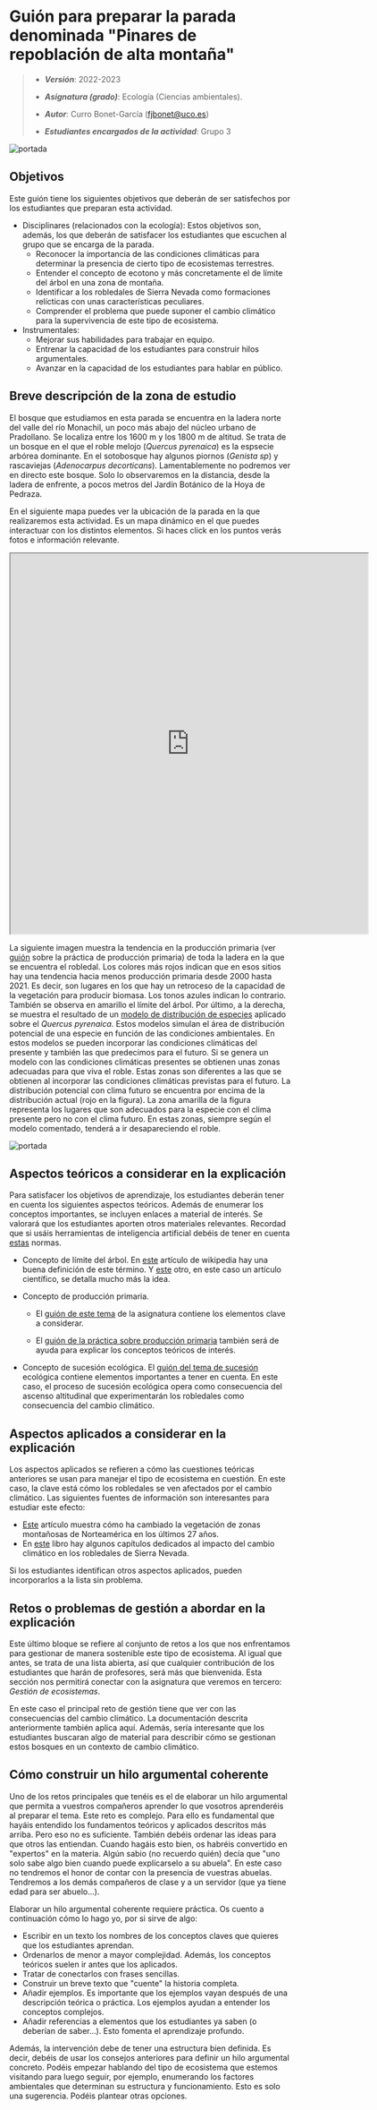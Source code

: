 # Guión para preparar la parada denominada "Pinares de repoblación de alta montaña"


> + **_Versión_**: 2022-2023
>
> + **_Asignatura (grado)_**: Ecología (Ciencias ambientales). 
>
> + **_Autor_**: Curro Bonet-García (fjbonet@uco.es)
>
> + **_Estudiantes encargados de la actividad_**: Grupo 3
>
> 

![portada](https://raw.githubusercontent.com/aprendiendo-cosas/C_robledales_ecologia_ccaa/main/imagenes/portada.jpg)



## Objetivos

Este guión tiene los siguientes objetivos que deberán de ser satisfechos por los estudiantes que preparan esta actividad. 

+ Disciplinares (relacionados con la ecología): Estos objetivos son, además, los que deberán de satisfacer los estudiantes que escuchen al grupo que se encarga de la parada. 
  + Reconocer la importancia de las condiciones climáticas para determinar la presencia de cierto tipo de ecosistemas terrestres.
  + Entender el concepto de ecotono y más concretamente el de límite del árbol en una zona de montaña. 
  + Identificar a los robledales de Sierra Nevada como formaciones relícticas con unas características peculiares. 
  + Comprender el problema que puede suponer el cambio climático para la supervivencia de este tipo de ecosistema. 
+ Instrumentales:
  + Mejorar sus habilidades para trabajar en equipo.
  + Entrenar la capacidad de los estudiantes para construir hilos argumentales.
  + Avanzar en la capacidad de los estudiantes para hablar en público.



## Breve descripción de la zona de estudio

El bosque que estudiamos en esta parada se encuentra en la ladera norte del valle del río Monachil, un poco más abajo del núcleo urbano de Pradollano. Se localiza entre los 1600 m y los 1800 m de altitud. Se trata de un bosque en el que el roble melojo (*Quercus pyrenaica*) es la espsecie arbórea dominante. En el sotobosque hay algunos piornos (*Genista sp*) y rascaviejas (*Adenocarpus decorticans*). Lamentablemente no podremos ver en directo este bosque. Solo lo observaremos en la distancia, desde la ladera de enfrente, a pocos metros del Jardín Botánico de la Hoya de Pedraza. 

En el siguiente mapa puedes ver la ubicación de la parada en la que realizaremos esta actividad. Es un mapa dinámico en el que puedes interactuar con los distintos elementos. Si haces click en los puntos verás fotos e información relevante.




<iframe src="https://www.google.com/maps/d/u/0/embed?mid=1v92Sdz742xAcRQnEZZikcKBGTlXIVxE&ehbc=2E312F" width="640" height="680"></iframe>





La siguiente imagen muestra la tendencia en la producción primaria  (ver [guión](https://aprendiendo-cosas.github.io/P_NDVI_ecologia_ccaa/guion_ndvi.html) sobre la práctica de producción primaria) de toda la ladera en la que se encuentra el robledal. Los colores más rojos indican que en esos sitios hay una tendencia hacia menos producción primaria desde 2000 hasta 2021. Es decir, son lugares en los que hay un retroceso de la capacidad de la vegetación para producir biomasa. Los tonos azules indican lo contrario. También se observa en amarillo el límite del árbol. Por último, a la derecha, se muestra el resultado de un [modelo de distribución de especies](https://en.wikipedia.org/wiki/Species_distribution_modelling) aplicado sobre el *Quercus pyrenaica*. Estos modelos simulan el área de distribución potencial de una especie en función de las condiciones ambientales. En estos modelos se pueden incorporar las condiciones climáticas del presente y también las que predecimos para el futuro. Si se genera un modelo con las condiciones climáticas presentes se obtienen unas zonas adecuadas para que viva el roble. Estas zonas son diferentes a las que se obtienen al incorporar las condiciones climáticas previstas para el futuro. La distribución potencial con clima futuro se encuentra por encima de la distribución actual (rojo en la figura). La zona amarilla de la figura representa los lugares que son adecuados para la especie con el clima presente pero no con el clima futuro. En estas zonas, siempre según el modelo comentado, tenderá a ir desapareciendo el roble. 

![portada](https://raw.githubusercontent.com/aprendiendo-cosas/C_robledales_ecologia_ccaa/main/imagenes/ndvi_robledal.png)







## Aspectos teóricos a considerar en la explicación

Para satisfacer los objetivos de aprendizaje, los estudiantes deberán tener en cuenta los siguientes aspectos teóricos. Además de enumerar los conceptos importantes, se incluyen enlaces a material de interés. Se valorará que los estudiantes aporten otros materiales relevantes. Recordad que si usáis herramientas de inteligencia artificial debéis de tener en cuenta [estas](https://aprendiendo-cosas.github.io/ecologia_CCAA_UCO/normas_IA.html) normas. 
+ Concepto de límite del árbol. En [este](https://es.wikipedia.org/wiki/L%C3%ADmite_del_bosque) artículo de wikipedia hay una buena definición de este término. Y [este](https://onlinelibrary.wiley.com/doi/10.1111/j.1365-2699.2003.01043.x) otro, en este caso un artículo científico, se detalla mucho más la idea. 
  
+ Concepto de producción primaria.
  
  + El [guión de este tema](https://rawcdn.githack.com/aprendiendo-cosas/Te_ecosistemas_prod_primaria_ecologia_ccaa/main/guion_produccion_primaria.html) de la asignatura contiene los elementos clave a considerar.
  
  + El [guión de la práctica sobre producción primaria](https://aprendiendo-cosas.github.io/P_NDVI_ecologia_ccaa/guion_ndvi.html) también será de ayuda para explicar los conceptos teóricos de interés. 
  
+ Concepto de sucesión ecológica. El [guión del tema de sucesión](https://aprendiendo-cosas.github.io/Te_ecosistemas_sucesion_ecologia_ccaa/guion_sucesion.html) ecológica contiene elementos importantes a tener en cuenta. En este caso, el proceso de sucesión ecológica opera como consecuencia del ascenso altitudinal que experimentarán los robledales como consecuencia del cambio climático.

  


## Aspectos aplicados a considerar en la explicación

Los aspectos aplicados se refieren a cómo las cuestiones teóricas anteriores se usan para manejar el tipo de ecosistema en cuestión. En este caso, la clave está cómo los robledales se ven afectados por el cambio climático. Las siguientes fuentes de información son interesantes para estudiar este efecto:

+ [Este](https://journals.plos.org/climate/article?id=10.1371%2Fjournal.pclm.0000071) artículo muestra cómo ha cambiado la vegetación de zonas montañosas de Norteamérica en los últimos 27 años.
+ En [este](https://www.miteco.gob.es/es/red-parques-nacionales/boletin/dossierelcambioglobalsierranevada_tcm30-68957.pdf) libro hay algunos capítulos dedicados al impacto del cambio climático en los robledales de Sierra Nevada. 

Si los estudiantes identifican otros aspectos aplicados, pueden incorporarlos a la lista sin problema. 



## Retos o problemas de gestión a abordar en la explicación

Este último bloque se refiere al conjunto de retos a los que nos enfrentamos para gestionar de manera sostenible este tipo de ecosistema. Al igual que antes, se trata de una lista abierta, así que cualquier contribución de los estudiantes que harán de profesores, será más que bienvenida. Esta sección nos permitirá conectar con la asignatura que veremos en tercero: *Gestión de ecosistemas*. 

En este caso el principal reto de gestión tiene que ver con las consecuencias del cambio climático. La documentación descrita anteriormente también aplica aquí. Además, sería interesante que los estudiantes buscaran algo de material para describir cómo se gestionan estos bosques en un contexto de cambio climático. 

 

## Cómo construir un hilo argumental coherente

Uno de los retos principales que tenéis es el de elaborar un hilo argumental que permita a vuestros compañeros aprender lo que vosotros aprenderéis al preparar el tema. Este reto es complejo. Para ello es fundamental que hayáis entendido los fundamentos teóricos y aplicados descritos más arriba. Pero eso no es suficiente. También debéis ordenar las ideas para que otros las entiendan. Cuando hagáis esto bien, os habréis convertido en "expertos" en la materia. Algún sabio (no recuerdo quién) decía que "uno solo sabe algo bien cuando puede explícarselo a su abuela". En este caso no tendremos el honor de contar con la presencia de vuestras abuelas. Tendremos a los demás compañeros de clase y a un servidor (que ya tiene edad para ser abuelo...). 

Elaborar un hilo argumental coherente requiere práctica. Os cuento a continuación cómo lo hago yo, por si sirve de algo:

+ Escribir en un texto los nombres de los conceptos claves que quieres que los estudiantes aprendan.
+ Ordenarlos de menor a mayor complejidad. Además, los conceptos teóricos suelen ir antes que los aplicados. 
+ Tratar de conectarlos con frases sencillas. 
+ Construir un breve texto que "cuente" la historia completa.
+ Añadir ejemplos. Es importante que los ejemplos vayan después de una descripción teórica o práctica. Los ejemplos ayudan a entender los conceptos complejos.
+ Añadir referencias a elementos que los estudiantes ya saben (o deberían de saber...). Esto fomenta el aprendizaje profundo.

Además, la intervención debe de tener una estructura bien definida. Es decir, debéis de usar los consejos anteriores para definir un hilo argumental concreto. Podéis empezar hablando del tipo de ecosistema que estemos visitando para luego seguir, por ejemplo, enumerando los factores ambientales que determinan su estructura y funcionamiento. Esto es solo una sugerencia. Podéis plantear otras opciones. 


